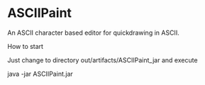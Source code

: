 # ASCIIPaint
An ASCII character based editor for quickdrawing in ASCII.

How to start

Just change to directory out/artifacts/ASCIIPaint_jar and execute 

java -jar ASCIIPaint.jar